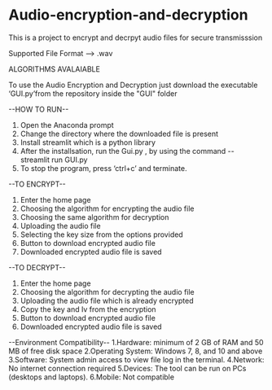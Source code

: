 # Audio-encryption-and-decryption

This is a project to encrypt and decrpyt audio files for secure transmisssion

Supported File Format --> .wav

ALGORITHMS AVALAIABLE


To use the Audio Encryption and Decryption just download the executable ‘GUI.py’from the repository inside the "GUI" folder 






--HOW TO RUN--
1. Open the Anaconda prompt
2. Change the directory where the downloaded file is present 
3. Install streamlit which is a python library 
4. After the installsation, run the Gui.py , by using the command
    -- streamlit run GUI.py
5. To stop the program, press ‘ctrl+c’ and terminate.







--TO ENCRYPT--
1. Enter the home page 
2. Choosing the algorithm for encrypting the audio file 
3. Choosing the same algorithm for decryption 
4. Uploading the audio file
5. Selecting the key size from the options provided 
6. Button to download encrypted audio file 
7. Downloaded encrypted audio file is saved 




--TO DECRYPT--
1. Enter the home page 
2. Choosing the algorithm for decrypting the audio file 
3. Uploading the audio file which is already encrypted
4. Copy the key and Iv from the encryption 
5. Button to download encrypted audio file 
6. Downloaded encrypted audio file is saved






--Environment Compatibility--
1.Hardware: minimum of 2 GB of RAM and 50 MB of free disk space
2.Operating System: Windows 7, 8, and 10 and above
3.Software: System admin access to view file log in the terminal.
4.Network: No internet connection required
5.Devices: The tool can be run on PCs (desktops and laptops).
6.Mobile: Not compatible
